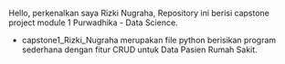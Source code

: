 Hello, perkenalkan saya Rizki Nugraha, Repository ini berisi capstone project module 1 Purwadhika - Data Science.

 - capstone1_Rizki_Nugraha merupakan file python berisikan program sederhana dengan fitur CRUD untuk Data Pasien Rumah Sakit.
